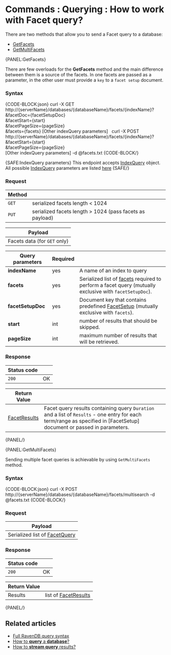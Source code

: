 # Commands : Querying : How to work with Facet query?

There are two methods that allow you to send a Facet query to a database:   
- [GetFacets](../../../client-api/commands/querying/how-to-work-with-facet-query#getfacets)    
- [GetMultiFacets](../../../client-api/commands/querying/how-to-work-with-facet-query#getmultifacets)   

{PANEL:GetFacets}

There are few overloads for the **GetFacets** method and the main difference between them is a source of the facets. In one facets are passed as a parameter, in the other user must provide a `key` to a `facet setup` document.

### Syntax

{CODE-BLOCK:json}
curl -X GET http://{serverName}/databases/{databaseName}/facets/{indexName}? \
	&facetDoc={facetSetupDoc} \
	&facetStart={start} \
	&facetPageSize={pageSize} \
	&facets={facets}
	[Other indexQuery parameters]
&nbsp;
curl -X POST http://{serverName}/databases/{databaseName}/facets/{indexName}? \
	&facetStart={start} \
	&facetPageSize={pageSize} \
	[Other indexQuery parameters]
	-d @facets.txt
{CODE-BLOCK/}

{SAFE:IndexQuery parameters}
This endpoint accepts [IndexQuery](../../../glossary/index-query) object. All possible [IndexQuery](../../../glossary/index-query) parameters are listed [here](../../../client-api/commands/querying/how-to-query-a-database)
{SAFE/}

### Request

| Method | |
| -------| - |
| `GET` | serialized facets length < 1024 |
| `PUT` | serialized facets length > 1024 (pass facets as payload) |

| Payload |
| ------- |
| Facets data (for `GET` only) |

| Query parameters | Required | |
| ------------- | -- | ---- |
| **indexName** | yes | A name of an index to query |
| **facets** | yes | Serialized list of [facets](../../../glossary/facet) required to perform a facet query (mutually exclusive with `facetSetupDoc`). |
| **facetSetupDoc** | yes | Document key that contains predefined [FacetSetup](../../../glossary/facet-setup) (mutually exclusive with `facets`). |
| **start** | int | number of results that should be skipped.|
| **pageSize** | int | maximum number of results that will be retrieved. |

### Response

| Status code | |
| ----------- | - |
| `200` | OK |

| Return Value | |
| ------------- | ----- |
| [FacetResults](../../../glossary/facet-results) | Facet query results containing query `Duration` and a list of `Results` - one entry for each term/range as specified in [FacetSetup] document or passed in parameters. |

{PANEL/}

{PANEL:GetMultiFacets}

Sending multiple facet queries is achievable by using `GetMultiFacets` method.

### Syntax

{CODE-BLOCK:json}
  curl -X POST http://{serverName}/databases/{databaseName}/facets/multisearch
	-d @facets.txt
{CODE-BLOCK/}

### Request

| Payload |
| ------- |
| Serialized list of [FacetQuery](../../../glossary/facet-query) |

### Response

| Status code | |
| ----------- | - |
| `200` | OK |

| Return Value | |
| ------------- | ------------- |
| Results | list of [FacetResults](../../../glossary/facet-results) |

{PANEL/}

## Related articles

- [Full RavenDB query syntax](../../../indexes/querying/full-query-syntax)   
- [How to **query** a **database**?](../../../client-api/commands/querying/how-to-query-a-database)   
- [How to **stream query** results?](../../../client-api/commands/querying/how-to-stream-query-results)   